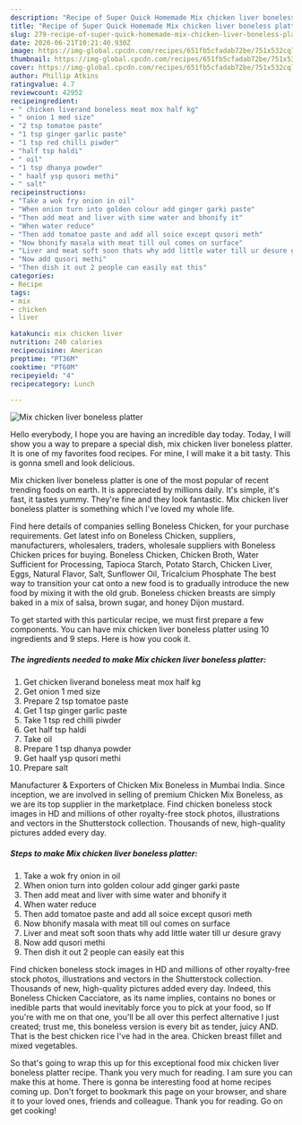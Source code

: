 ```yaml
---
description: "Recipe of Super Quick Homemade Mix chicken liver boneless platter"
title: "Recipe of Super Quick Homemade Mix chicken liver boneless platter"
slug: 279-recipe-of-super-quick-homemade-mix-chicken-liver-boneless-platter
date: 2020-06-21T10:21:40.930Z
image: https://img-global.cpcdn.com/recipes/651fb5cfadab72be/751x532cq70/mix-chicken-liver-boneless-platter-recipe-main-photo.jpg
thumbnail: https://img-global.cpcdn.com/recipes/651fb5cfadab72be/751x532cq70/mix-chicken-liver-boneless-platter-recipe-main-photo.jpg
cover: https://img-global.cpcdn.com/recipes/651fb5cfadab72be/751x532cq70/mix-chicken-liver-boneless-platter-recipe-main-photo.jpg
author: Phillip Atkins
ratingvalue: 4.7
reviewcount: 42952
recipeingredient:
- " chicken liverand boneless meat mox half kg"
- " onion 1 med size"
- "2 tsp tomatoe paste"
- "1 tsp ginger garlic paste"
- "1 tsp red chilli piwder"
- "half tsp haldi"
- " oil"
- "1 tsp dhanya powder"
- " haalf ysp qusori methi"
- " salt"
recipeinstructions:
- "Take a wok fry onion in oil"
- "When onion turn into golden colour add ginger garki paste"
- "Then add meat and liver with sime water and bhonify it"
- "When water reduce"
- "Then add tomatoe paste and add all soice except qusori meth"
- "Now bhonify masala with meat till oul comes on surface"
- "Liver and meat soft soon thats why add little water till ur desure gravy"
- "Now add qusori methi"
- "Then dish it out 2 people can easily eat this"
categories:
- Recipe
tags:
- mix
- chicken
- liver

katakunci: mix chicken liver 
nutrition: 240 calories
recipecuisine: American
preptime: "PT36M"
cooktime: "PT60M"
recipeyield: "4"
recipecategory: Lunch

---
```



![Mix chicken liver boneless platter](https://img-global.cpcdn.com/recipes/651fb5cfadab72be/751x532cq70/mix-chicken-liver-boneless-platter-recipe-main-photo.jpg)

Hello everybody, I hope you are having an incredible day today. Today, I will show you a way to prepare a special dish, mix chicken liver boneless platter. It is one of my favorites food recipes. For mine, I will make it a bit tasty. This is gonna smell and look delicious.

Mix chicken liver boneless platter is one of the most popular of recent trending foods on earth. It is appreciated by millions daily. It's simple, it's fast, it tastes yummy. They're fine and they look fantastic. Mix chicken liver boneless platter is something which I've loved my whole life.

Find here details of companies selling Boneless Chicken, for your purchase requirements. Get latest info on Boneless Chicken, suppliers, manufacturers, wholesalers, traders, wholesale suppliers with Boneless Chicken prices for buying. Boneless Chicken, Chicken Broth, Water Sufficient for Processing, Tapioca Starch, Potato Starch, Chicken Liver, Eggs, Natural Flavor, Salt, Sunflower Oil, Tricalcium Phosphate The best way to transition your cat onto a new food is to gradually introduce the new food by mixing it with the old grub. Boneless chicken breasts are simply baked in a mix of salsa, brown sugar, and honey Dijon mustard.


To get started with this particular recipe, we must first prepare a few components. You can have mix chicken liver boneless platter using 10 ingredients and 9 steps. Here is how you cook it.

<!--inarticleads1-->

##### The ingredients needed to make Mix chicken liver boneless platter:

1. Get  chicken liverand boneless meat mox half kg
1. Get  onion 1 med size
1. Prepare 2 tsp tomatoe paste
1. Get 1 tsp ginger garlic paste
1. Take 1 tsp red chilli piwder
1. Get half tsp haldi
1. Take  oil
1. Prepare 1 tsp dhanya powder
1. Get  haalf ysp qusori methi
1. Prepare  salt


Manufacturer &amp; Exporters of Chicken Mix Boneless in Mumbai India. Since inception, we are involved in selling of premium Chicken Mix Boneless, as we are its top supplier in the marketplace. Find chicken boneless stock images in HD and millions of other royalty-free stock photos, illustrations and vectors in the Shutterstock collection. Thousands of new, high-quality pictures added every day. 

<!--inarticleads2-->

##### Steps to make Mix chicken liver boneless platter:

1. Take a wok fry onion in oil
1. When onion turn into golden colour add ginger garki paste
1. Then add meat and liver with sime water and bhonify it
1. When water reduce
1. Then add tomatoe paste and add all soice except qusori meth
1. Now bhonify masala with meat till oul comes on surface
1. Liver and meat soft soon thats why add little water till ur desure gravy
1. Now add qusori methi
1. Then dish it out 2 people can easily eat this


Find chicken boneless stock images in HD and millions of other royalty-free stock photos, illustrations and vectors in the Shutterstock collection. Thousands of new, high-quality pictures added every day. Indeed, this Boneless Chicken Cacciatore, as its name implies, contains no bones or inedible parts that would inevitably force you to pick at your food, so If you&#39;re with me on that one, you&#39;ll be all over this perfect alternative I just created; trust me, this boneless version is every bit as tender, juicy AND. That is the best chicken rice I&#39;ve had in the area. Chicken breast fillet and mixed vegetables. 

So that's going to wrap this up for this exceptional food mix chicken liver boneless platter recipe. Thank you very much for reading. I am sure you can make this at home. There is gonna be interesting food at home recipes coming up. Don't forget to bookmark this page on your browser, and share it to your loved ones, friends and colleague. Thank you for reading. Go on get cooking!
